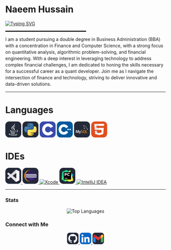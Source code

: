 Naeem Hussain
==============================
[![Typing SVG](https://readme-typing-svg.demolab.com?font=Fira+Code&weight=700&size=27&duration=2500&pause=1000&color=0953F7&width=435&lines=Aspiring+Quant+Developer;Aspiring+Software+Engineer)](https://git.io/typing-svg)
<hr style="width: 50%; border: 0.5px solid #000; margin: 10px 0;">
<p align="left" style="font-size:14px; line-height:20px;">
I am a student pursuing a double degree in Business Administration (BBA) with a concentration in Finance and Computer Science, with a strong focus on quantitative analysis, algorithmic problem-solving, and financial engineering. With a deep interest in leveraging technology to address complex financial challenges, I am dedicated to honing the skills necessary for a successful career as a quant developer. Join me as I navigate the intersection of finance and technology, striving to deliver innovative and data-driven solutions.
</p>
<hr>

 <!-- <p align="center"> -->
  <!-- Languages -->
  <strong>Languages</strong><br>
 ==============================
  
 <a href="https://www.java.com/en/" target="_blank" style="outline: none; text-decoration: none;" onfocus="this.blur();">
  <img src="https://github.com/tandpfun/skill-icons/blob/main/icons/Java-Dark.svg" alt="Java" width="50" height="50"/>
</a>
<a href="https://www.python.org/" target="_blank" style="outline: none; text-decoration: none;" onfocus="this.blur();">
  <img src="https://github.com/tandpfun/skill-icons/blob/main/icons/Python-Dark.svg" alt="Python" width="50" height="50"/>
</a>
<a href="https://en.wikipedia.org/wiki/C_(programming_language)" target="_blank" style="outline: none; text-decoration: none;" onfocus="this.blur();">
  <img src="https://github.com/tandpfun/skill-icons/blob/main/icons/C.svg" alt="C" width="50" height="50"/>
</a>
<a href="https://en.wikipedia.org/wiki/C%2B%2B" target="_blank" style="outline: none; text-decoration: none;" onfocus="this.blur();">
  <img src="https://github.com/tandpfun/skill-icons/blob/main/icons/CPP.svg" alt="C++" width="50" height="50"/>
</a>
<a href="https://www.mysql.com/" target="_blank" style="outline: none; text-decoration: none;" onfocus="this.blur();">
  <img src="https://github.com/tandpfun/skill-icons/blob/main/icons/MySQL-Dark.svg" alt="MySQL" width="50" height="50"/>
</a>
<a href="https://en.wikipedia.org/wiki/HTML" target="_blank" style="outline: none; text-decoration: none;" onfocus="this.blur();">
  <img src="https://github.com/tandpfun/skill-icons/blob/main/icons/HTML.svg" alt="HTML" width="50" height="50"/>
</a>



 
 <!-- <p align="center"> -->
  <!-- IDEs -->
  <strong>IDEs</strong><br>
  ==============================
  <a href="https://code.visualstudio.com/" target="_blank">
    <img src="https://github.com/tandpfun/skill-icons/blob/main/icons/VSCode-Dark.svg" alt="VS Code" width="50" height="50"/>
  </a>
  <a href="https://www.eclipse.org/" target="_blank">
    <img src="https://github.com/tandpfun/skill-icons/blob/main/icons/Eclipse-Dark.svg" alt="Eclipse" width="50" height="50"/>
  </a>
  <a href="https://developer.apple.com/xcode/" target="_blank">
    <img src="https://raw.githubusercontent.com/marwin1991/profile-technology-icons/refs/heads/main/icons/xcode.png" alt="Xcode" width="50" height="50"/>
  </a>
  <a href="https://www.jetbrains.com/pycharm/" target="_blank">
    <img src="https://github.com/tandpfun/skill-icons/blob/main/icons/PyCharm-Dark.svg" alt="PyCharm" width="50" height="50"/>
    <a href="https://www.jetbrains.com/idea/" target="_blank">
  <img src="https://raw.githubusercontent.com/marwin1991/profile-technology-icons/refs/heads/main/icons/intellij.png" alt="IntelliJ IDEA" width="50" height="50"/>
  </a>
</p>





---

### Stats

<p align="center">
  <img src="https://github-readme-stats.vercel.app/api/top-langs/?username=NaeemHussainN&langs_count=8&hide_border=true&layout=compact&theme=radical" alt="Top Languages" />
</p>

### Connect with Me

<p align="center">
  <a href="https://github.com/NaeemHussainN" target="_blank">
    <img src="https://github.com/tandpfun/skill-icons/blob/main/icons/Github-Dark.svg" width="36" height="36" alt="GitHub" />
  </a>
  <a href="https://www.linkedin.com/in/naeemhussain-" target="_blank">
    <img src="https://github.com/tandpfun/skill-icons/blob/main/icons/LinkedIn.svg" width="36" height="36" alt="LinkedIn" />
  </a>
  <a href="mailto:n.hussainm.05@gmail.com" target="_blank">
    <img src="https://github.com/tandpfun/skill-icons/blob/main/icons/Gmail-Dark.svg" width="36" height="36" alt="Gmail" />
  </a>
</p>


</div>
